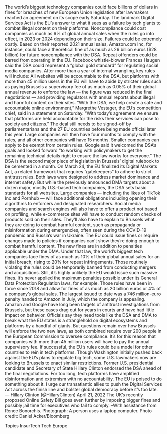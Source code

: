 The world’s biggest technology companies could face billions of dollars in fines for breaches of new European Union legislation after lawmakers reached an agreement on its scope early Saturday.
The landmark Digital Services Act is the EU’s answer to what it sees as a failure by tech giants to combat illegal content on their platforms. Noncompliance could cost companies as much as 6% of global annual sales when the rules go into effect, in 2023 or 2024 depending on their size.
Failures could be extremely costly. Based on their reported 2021 annual sales, Amazon.com Inc, for instance, could face a theoretical fine of as much as 26 billion euros ($28 billion) for future noncompliance with the DSA. Repeat offenders could be barred from operating in the EU.
Facebook whistle-blower Frances Haugen said the DSA could represent a “global gold standard” for regulating social media companies. After more than a year of internal wrangling, key rules will include:
All websites will be accountable to the DSA, but platforms with more than 45 million users in the EU will have to abide by stricter rules such as paying Brussels a supervisory fee of as much as 0.05% of their global annual revenue to enforce the law — the figure was reduced in the final negotiations — and providing regulators with annual reports about illegal and harmful content on their sites.
“With the DSA, we help create a safe and accountable online environment,” Margrethe Vestager, the EU’s competition chief, said in a statement on Saturday. “With today’s agreement we ensure that platforms are held accountable for the risks their services can pose to society and citizens.”
The deal still needs to be signed-off by parliamentarians and the 27 EU countries before being made official later this year. Large companies will then have four months to comply with the rules, and all other companies will have 15 months. Smaller companies can apply to be exempt from certain rules.
Google said it welcomed the DSA’s goals and looked forward “to working with policymakers to get the remaining technical details right to ensure the law works for everyone.”
The DSA is the second major piece of legislation in Brussels’ digital rulebook to be cemented in a month. On March 24, the EU finalized its Digital Markets Act, a related framework that requires “gatekeepers” to adhere to strict antitrust rules.
Both laws were designed to address market dominance and internet safety. But while the previously announced DMA targets about a dozen major, mostly U.S.-based tech companies, the DSA sets basic standards for all websites.
Large companies — including the likes of TikTok Inc and Pornhub — will face additional obligations including opening their algorithms to enforcers and designated researchers. Social media companies and search engines will also have to offer a product not based on profiling, while e-commerce sites will have to conduct random checks of products sold on their sites.
They’ll also have to explain to Brussels what they are doing to combat harmful content, such as propaganda or misinformation during emergencies, often seen during the COVID-19 pandemic and Russia’s war in Ukraine.
The EU could issue fines or require changes made to policies if companies can’t show they’re doing enough to combat harmful content.
The new fines are in addition to penalties applicable under the DMA. Under that law, the world’s biggest tech companies face fines of as much as 10% of their global annual sales for an initial breach, rising to 20% for repeat infringements. Those routinely violating the rules could be temporarily banned from conducting mergers and acquisitions.
Still, it’s highly unlikely the EU would issue such massive fines. It’s never applied the maximum penalties possible under its General Data Protection Regulation laws, for example. Those rules have been in force since 2018 and allow for fines of as much as 20 billion euros or 4% of a company’s global sales. The largest issued to date was a 746 million-euro penalty handed to Amazon in July, which the company is appealing.
Amazon and Google have long been targets of antitrust investigations from Brussels, but these cases drag out for years in courts and have had little impact on behavior. Officials say they need tools like the DSA and DMA to break what the EU states is a stranglehold on digital ecosystems and platforms by a handful of giants.
But questions remain over how Brussels will enforce the two new laws, as both combined require over 200 people in the European Commission to oversee compliance. It’s for this reason that companies with more than 45 million users will have to pay the annual supervisory fee.
If successful, the EU’s rules could be a model for other countries to rein in tech platforms. Though Washington initially pushed back against the EU’s plans to regulate big tech, some U.S. lawmakers now are looking to Brussels to enact similar restrictions. Former U.S. presidential candidate and Secretary of State Hillary Clinton endorsed the DSA ahead of the final negotiations.
For too long, tech platforms have amplified disinformation and extremism with no accountability. The EU is poised to do something about it.
I urge our transatlantic allies to push the Digital Services Act across the finish line and bolster global democracy before it’s too late.
— Hillary Clinton (@HillaryClinton) April 21, 2022
The UK’s recently proposed Online Safety Bill goes even further by imposing bigger fines and possibly jail time for executives who fail to comply.
–With assistance from Renee Bonorchis.
Photograph: A person uses a laptop computer. Photo credit: Daniel Acker/Bloomberg

Topics
InsurTech
Tech
Europe
